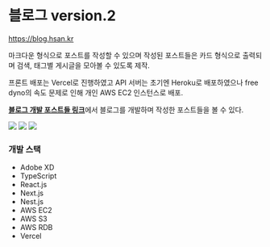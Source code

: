 # 블로그 version.2

https://blog.hsan.kr

마크다운 형식으로 포스트를 작성할 수 있으며 작성된 포스트들은 카드 형식으로 출력되며 검색, 태그별 게시글을 모아볼 수 있도록 제작.

프론트 배포는 Vercel로 진행하였고 API 서버는 초기엔 Heroku로 배포하였으나 free dyno의 속도 문제로 인해 개인 AWS EC2 인스턴스로 배포.

[**블로그 개발 포스트들 링크**](https://blog.hsan.kr/?category=%EB%B8%94%EB%A1%9C%EA%B7%B8%EB%A7%8C%EB%93%A4%EA%B8%B0)에서 블로그를 개발하며 작성한 포스트들을 볼 수 있다.


![](https://images.velog.io/images/anjoy/post/13a97567-8861-498b-9b01-e2ead443b713/image.png)
![](https://images.velog.io/images/anjoy/post/2c0933f1-8445-4dbe-8067-9696afb27ac4/image.png)
![](https://images.velog.io/images/anjoy/post/d459480e-341b-4663-9ce9-43fb1039a03a/image.png)

### 개발 스택

- Adobe XD
- TypeScript
- React.js
- Next.js
- Nest.js
- AWS EC2
- AWS S3
- AWS RDB
- Vercel
